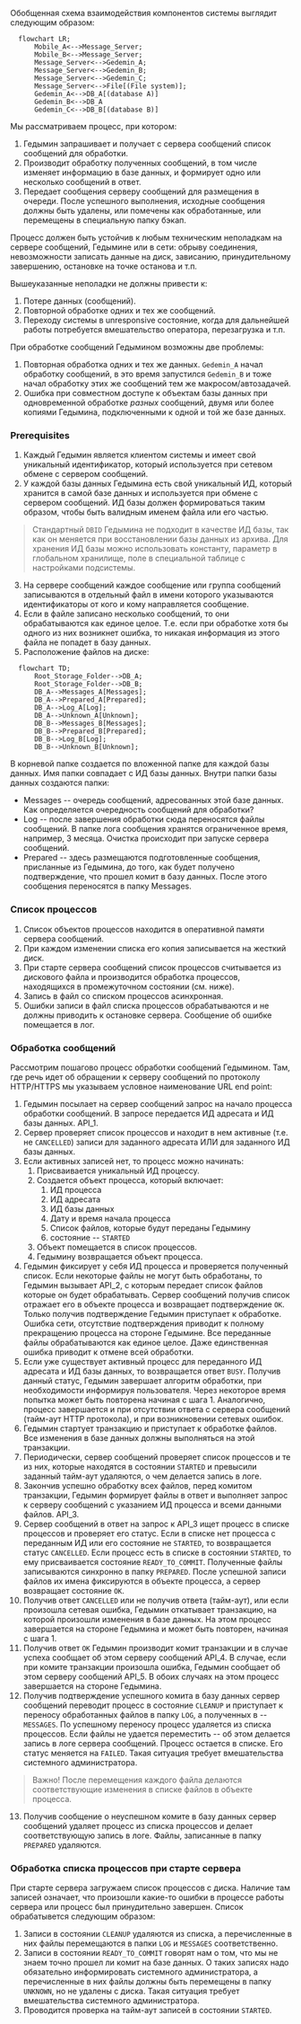 Обобщенная схема взаимодействия компонентов системы выглядит следующим образом:

```mermaid
  flowchart LR;
      Mobile_A<-->Message_Server;
      Mobile_B<-->Message_Server;
      Message_Server<-->Gedemin_A;
      Message_Server<-->Gedemin_B;
      Message_Server<-->Gedemin_C;
      Message_Server<-->File[(File system)];
      Gedemin_A<-->DB_A[(database A)]
      Gedemin_B<-->DB_A
      Gedemin_C<-->DB_B[(database B)]
```

Мы рассматриваем процесс, при котором:

1. Гедымин запрашивает и получает с сервера сообщений список сообщений для обработки.
2. Производит обработку полученных сообщений, в том числе изменяет информацию в базе данных, и формирует одно или несколько сообщений в ответ.
3. Передает сообщения серверу сообщений для размещения в очереди. После успешного выполнения, исходные сообщения должны быть удалены, или помечены как обработанные, или перемещены в специальную папку бэкап.

Процесс должен быть устойчив к любым техническим неполадкам на сервере сообщений, Гедымине или в сети: обрыву соединения, невозможности записать данные на диск, зависанию, принудительному завершению, остановке на точке останова и т.п.

Вышеуказанные неполадки не должны привести к:

1. Потере данных (сообщений).
2. Повторной обработке одних и тех же сообщений.
3. Переходу системы в unresponsive состояние, когда для дальнейшей работы потребуется вмешательство оператора, перезагрузка и т.п.

При обработке сообщений Гедымином возможны две проблемы:

1. Повторная обработка одних и тех же данных. `Gedemin_A` начал обработку сообщений, в это время запустился `Gedemin_B` и тоже начал обработку этих же сообщений тем же макросом/автозадачей. 
2. Ошибка при совместном доступе к объектам базы данных при одновременной обработке _разных_ сообщений, двумя или более копиями Гедымина, подключенными к одной и той же базе данных.

### Prerequisites

1. Каждый Гедымин является клиентом системы и имеет свой уникальный идентификатор, который используется при сетевом обмене с сервером сообщений.
2. У каждой базы данных Гедымина есть свой уникальный ИД, который хранится в самой базе данных и используется при обмене с сервером сообщений. ИД базы должен формироваться таким образом, чтобы быть валидным именем файла или его частью.

> Стандартный `DBID` Гедымина не подходит в качестве ИД базы, так как он меняется при восстановлении базы данных из архива. Для хранения ИД базы можно использовать константу, параметр в глобальном хранилище, поле в специальной таблице с настройками подсистемы.

3. На сервере сообщений каждое сообщение или группа сообщений записываются в отдельный файл в имени которого указываются идентификаторы от кого и кому направляется сообщение. 
4. Если в файле записано несколько сообщений, то они обрабатываются как единое целое. Т.е. если при обработке хотя бы одного из них возникнет ошибка, то никакая информация из этого файла не попадет в базу данных.
5. Расположение файлов на диске:

```mermaid
  flowchart TD;
      Root_Storage_Folder-->DB_A;
      Root_Storage_Folder-->DB_B;
      DB_A-->Messages_A[Messages];
      DB_A-->Prepared_A[Prepared];
      DB_A-->Log_A[Log];
      DB_A-->Unknown_A[Unknown];
      DB_B-->Messages_B[Messages];
      DB_B-->Prepared_B[Prepared];
      DB_B-->Log_B[Log];
      DB_B-->Unknown_B[Unknown];
```

В корневой папке создается по вложенной папке для каждой базы данных. Имя папки совпадает с ИД базы данных. Внутри папки базы данных создаются папки:

* Messages -- очередь сообщений, адресованных этой базе данных. Как определяется очередность сообщений для обработки?
* Log -- после завершения обработки сюда переносятся файлы сообщений. В папке лога сообщения хранятся ограниченное время, например, 3 месяца. Очистка происходит при запуске сервера сообщений.
* Prepared -- здесь размещаются подготовленные сообщения, присланные из Гедымина, до того, как будет получено подтверждение, что прошел комит в базу данных. После этого сообщения переносятся в папку Messages.

### Список процессов

1. Список объектов процессов находится в оперативной памяти сервера сообщений.
2. При каждом изменении списка его копия записывается на жесткий диск.
3. При старте сервера сообщений список процессов считывается из дискового файла и производится обработка процессов, находящихся в промежуточном состоянии (см. ниже).
4. Запись в файл со списком процессов асинхронная.
5. Ошибки записи в файл списка процессов обрабатываются и не должны приводить к остановке сервера. Сообщение об ошибке помещается в лог.

### Обработка сообщений

Рассмотрим пошагово процесс обработки сообщений Гедымином. Там, где речь идет об обращении к серверу сообщений по протоколу HTTP/HTTPS мы указываем условное наименование URL end point:

1. Гедымин посылает на сервер сообщений запрос на начало процесса обработки сообщений. В запросе передается ИД адресата и ИД базы данных. API_1. 
2. Сервер проверяет список процессов и находит в нем активные (т.е. не `CANCELLED`) записи для заданного адресата ИЛИ для заданного ИД базы данных.
3. Если активных записей нет, то процесс можно начинать:
    1. Присваивается уникальный ИД процессу.
    2. Создается объект процесса, который включает: 
        1. ИД процесса
        2. ИД адресата
        3. ИД базы данных
        4. Дату и время начала процесса
        5. Список файлов, которые будут переданы Гедымину
        6. состояние -- `STARTED`
    3. Объект помещается в список процессов.
    4. Гедымину возвращается объект процесса.
4. Гедымин фиксирует у себя ИД процесса и проверяется полученный список. Если некоторые файлы не могут быть обработаны, то Гедымин вызывает API_2, с которым передает список файлов которые он будет обрабатывать. Сервер сообщений получив список отражает его в объекте процесса и возвращает подтверждение `OK`. Только получив подтверждение Гедымин приступает к обработке. Ошибка сети, отсутствие подтверждения приводит к полному прекращению процесса на стороне Гедымине. Все переданные файлы обрабатываются как единое целое. Даже единственная ошибка приводит к отмене всей обработки.
5. Если уже существует активный процесс для переданного ИД адресата и ИД базы данных, то возвращается ответ `BUSY`. Получив данный статус, Гедымин завершает алгоритм обработки, при необходимости информируя пользователя. Через некоторое время попытка может быть повторена начиная с шага 1. Аналогично, процесс завершается и при отсутствии ответа с сервера сообщений (тайм-аут HTTP протокола), и при возникновении сетевых ошибок.
6. Гедымин стартует транзакцию и приступает к обработке файлов. Все изменения в базе данных должны выполняться на этой транзакции.
7. Периодически, сервер сообщений проверяет список процессов и те из них, которые находятся в состоянии `STARTED` и превысили заданный тайм-аут удаляются, о чем делается запись в логе.
8. Закончив успешно обработку всех файлов, перед комитом транзакции, Гедымин формирует файлы в ответ и выполняет запрос к серверу сообщений с указанием ИД процесса и всеми данными файлов. API_3.
9. Сервер сообщений в ответ на запрос к API_3 ищет процесс в списке процессов и проверяет его статус. Если в списке нет процесса с переданным ИД или его состояние не `STARTED`, то возвращается статус `CANCELLED`. Если процесс есть в списке в состоянии `STARTED`, то ему присваивается состояние `READY_TO_COMMIT`. Полученные файлы записываются синхронно в папку `PREPARED`. После успешной записи файлов их имена фиксируются в объекте процесса, а сервер возвращает состояние `OK`.
10. Получив ответ `CANCELLED` или не получив ответа (тайм-аут), или если произошла сетевая ошибка, Гедымин откатывает транзакцию, на которой произошли изменения в базе данных. На этом процесс завершается на стороне Гедымина и может быть повторен, начиная с шага 1.
11. Получив ответ `OK` Гедымин производит комит транзакции и в случае успеха сообщает об этом серверу сообщений API_4. В случае, если при комите транзакции произошла ошибка, Гедымин сообщает об этом серверу сообщений API_5. В обоих случаях на этом процесс завершается на стороне Гедымина.
12. Получив подтверждение успешного комита в базу данных сервер сообщений переводит процесс в состояние `CLEANUP` и приступает к переносу обработанных файлов в папку `LOG`, а полученных в -- `MESSAGES`. По успешному переносу процесс удаляется из списка процессов. Если файлы не удается переместить -- об этом делается запись в логе сервера сообщений. Процесс остается в списке. Его статус меняется на `FAILED`. Такая ситуация требует вмешательства системного администратора. 
> Важно! После перемещения каждого файла делаются соответствующие изменения в списке файлов в объекте процесса.
13. Получив сообщение о неуспешном комите в базу данных сервер сообщений удаляет процесс из списка процессов и делает соответствующую запись в логе. Файлы, записанные в папку `PREPARED` удаляются.

### Обработка списка процессов при старте сервера

При старте сервера загружаем список процессов с диска. Наличие там записей означает, что произошли какие-то ошибки в процессе работы сервера или процесс был принудительно завершен. Список обрабатывется следующим образом:

1. Записи в состоянии `CLEANUP` удаляются из списка, а перечисленные в них файлы перемещаются в папки `LOG` и `MESSAGES` соответственно.
2. Записи в состоянии `READY_TO_COMMIT` говорят нам о том, что мы не знаем точно прошел ли комит на базе данных. О таких записях надо обязательно информировать системного администратора, а перечисленные в них файлы должны быть перемещены в папку `UNKNOWN`, но не удалены с диска. Такая ситуация требует вмешательства системного администратора. 
3. Проводится проверка на тайм-аут записей в состоянии `STARTED`.


